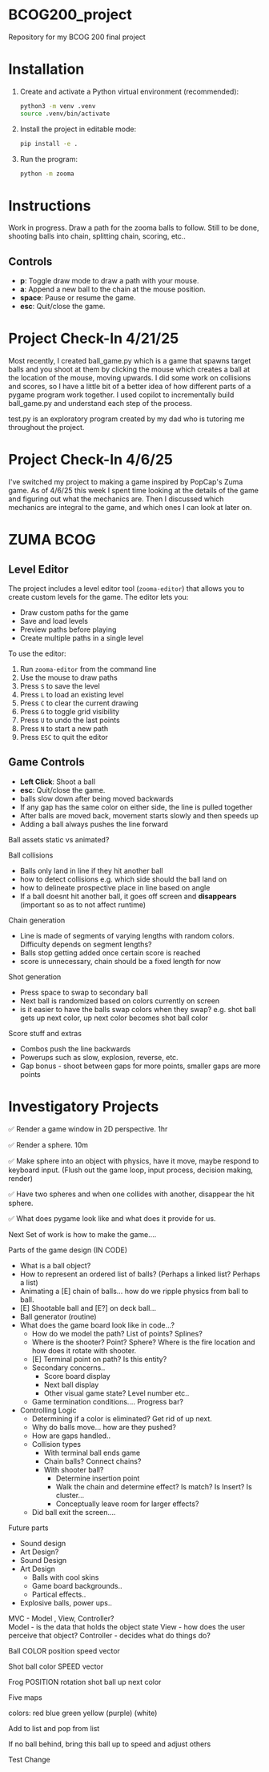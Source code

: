 # BCOG200_project
Repository for my BCOG 200 final project

# Installation

1. Create and activate a Python virtual environment (recommended):
   ```sh
   python3 -m venv .venv
   source .venv/bin/activate
   ```

2. Install the project in editable mode:
   ```sh
   pip install -e .
   ```

3. Run the program:
   ```sh
   python -m zooma
   ```

# Instructions

Work in progress.  Draw a path for the zooma balls to follow.  Still to be done, shooting balls into chain, splitting chain, scoring, etc..

## Controls

- **p**: Toggle draw mode to draw a path with your mouse.
- **a**: Append a new ball to the chain at the mouse position.
- **space**: Pause or resume the game.
- **esc**: Quit/close the game.


# Project Check-In 4/21/25
Most recently, I created ball_game.py which is a game that spawns target balls and you shoot at them by clicking the mouse which creates a ball at the location of the mouse, moving upwards. I did some work on collisions and scores, so I have a little bit of a better idea of how different parts of a pygame program work together. I used copilot to incrementally build ball_game.py and understand each step of the process.

test.py is an exploratory program created by my dad who is tutoring me throughout the project.

# Project Check-In 4/6/25
I've switched my project to making a game inspired by PopCap's Zuma game. As of 4/6/25 this week I spent time looking at the details of the game and figuring out what the mechanics are. Then I discussed which mechanics are integral to the game, and which ones I can look at later on. 


# ZUMA BCOG

## Level Editor

The project includes a level editor tool (`zooma-editor`) that allows you to create custom levels for the game. The editor lets you:

- Draw custom paths for the game
- Save and load levels
- Preview paths before playing
- Create multiple paths in a single level

To use the editor:
1. Run `zooma-editor` from the command line
2. Use the mouse to draw paths
3. Press `S` to save the level
4. Press `L` to load an existing level
5. Press `C` to clear the current drawing
6. Press `G` to toggle grid visibility
7. Press `U` to undo the last points
8. Press `N` to start a new path
9. Press `ESC` to quit the editor

## Game Controls

- **Left Click**: Shoot a ball
- **esc**: Quit/close the game.
- balls slow down after being moved backwards
- If any gap has the same color on either side, the line is pulled together
- After balls are moved back, movement starts slowly and then speeds up
- Adding a ball always pushes the line forward


Ball assets static vs animated?

Ball collisions
- Balls only land in line if they hit another ball
- how to detect collisions e.g. which side should the ball land on
- how to delineate prospective place in line based on angle
- If a ball doesnt hit another ball, it goes off screen and **disappears** (important so as to not affect runtime)

Chain generation
- Line is made of segments of varying lengths with random colors. Difficulty depends on segment lengths?
- Balls stop getting added once certain score is reached
- score is unnecessary, chain should be a fixed length for now

Shot generation
- Press space to swap to secondary ball
- Next ball is randomized based on colors currently on screen
- is it easier to have the balls swap colors when they swap?
	e.g. shot ball gets up next color, up next color becomes shot ball color


Score stuff and extras
- Combos push the line backwards
- Powerups such as slow, explosion, reverse, etc.
- Gap bonus - shoot between gaps for more points, smaller gaps are more points



# Investigatory Projects

✅ Render a game window in 2D perspective. 1hr

✅ Render a sphere. 10m

✅ Make sphere into an object with physics, have it move, maybe respond to keyboard input.  (Flush out the game loop, input process, decision making, render)

✅ Have two spheres and when one collides with another, disappear the hit sphere.

✅ What does pygame look like and what does it provide for us.

Next Set of work is how to make the game….

Parts of the game design (IN CODE)

- What is a ball object?
- How to represent an ordered list of balls?  (Perhaps a linked list?  Perhaps a list)
- Animating a [E] chain of balls… how do we ripple physics from ball to ball.
- [E] Shootable ball and [E?] on deck ball…
- Ball generator (routine)
- What does the game board look like in code…?
    - How do we model the path?  List of points?  Splines?
    - Where is the shooter?  Point?  Sphere?  Where is the fire location and how does it rotate with shooter.
    - [E] Terminal point on path?  Is this entity?
    - Secondary concerns..
        - Score board display
        - Next ball display
        - Other visual game state? Level number etc..
    - Game termination conditions…. Progress bar?
- Controlling Logic
    - Determining if a color is eliminated? Get rid of up next.
    - Why do balls move… how are they pushed?
    - How are gaps handled..
    - Collision types
        - With terminal ball ends game
        - Chain balls?  Connect chains?
        - With shooter ball?
            - Determine insertion point
            - Walk the chain and determine effect?  Is match? Is Insert?  Is cluster…
            - Conceptually leave room for larger effects?
    - Did ball exit the screen….

Future parts
- Sound design
- Art Design?
- Sound Design
- Art Design
    - Balls with cool skins
    - Game board backgrounds..
    - Partical effects..
- Explosive balls, power ups..
 

MVC - Model , View, Controller?  
Model - is the data that holds the object state
View - how does the user perceive that object?
Controller - decides what do things do?

Ball
	COLOR
	position
	speed
	vector
	
Shot ball
	color
	SPEED
	vector
	
Frog
	POSITION
	rotation
	shot ball
	up next color



Five maps

colors: red blue green yellow (purple) (white)

Add to list and pop from list

If no ball behind, bring this ball up to speed and adjust others 

Test Change
